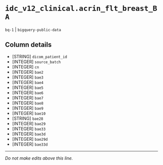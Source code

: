# `idc_v12_clinical.acrin_flt_breast_BA`
`bq-1` | `bigquery-public-data`

## Column details
* [STRING]    `dicom_patient_id`
* [INTEGER]   `source_batch`
* [INTEGER]   `cn`
* [INTEGER]   `bae2`
* [INTEGER]   `bae3`
* [INTEGER]   `bae4`
* [INTEGER]   `bae5`
* [INTEGER]   `bae6`
* [INTEGER]   `bae7`
* [INTEGER]   `bae8`
* [INTEGER]   `bae9`
* [INTEGER]   `bae10`
* [STRING]    `bae28`
* [INTEGER]   `bae29`
* [INTEGER]   `bae33`
* [INTEGER]   `bae3d`
* [INTEGER]   `bae29d`
* [INTEGER]   `bae33d`

-------------------------------------------------------------------------------
*Do not make edits above this line.*
